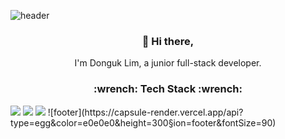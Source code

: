 ![header](https://capsule-render.vercel.app/api?type=egg&color=e0e0e0&height=300&section=header&text=DongukLim&fontSize=90)

<h3 align="center"> 👋 Hi there,</h3>
<p align="center">
I'm Donguk Lim, a junior full-stack developer. <br>
</p>
<h3 align="center">:wrench: Tech Stack :wrench: </h3>
<img src="https://img.shields.io/badge/Java-007396?style=flat&logo=Java&logoColor=white"/> <img src="https://img.shields.io/badge/JavaScript-yellow?style=flat&logo=JavaScript&logoColor=white"/> <img src="https://img.shields.io/badge/Vue-green?style=flat&logo=Vue.js&logoColor=white"/>
![footer](https://capsule-render.vercel.app/api?type=egg&color=e0e0e0&height=300&section=footer&fontSize=90)
